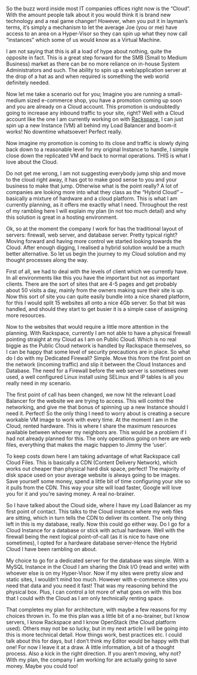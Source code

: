 So the buzz word inside most IT companies offices right now is the “Cloud”. With the amount people talk about it you
would think it is brand new technology and a real game changer! However, when you put it in layman’s terms, it’s simply
a mechanism to let the average Joe (you or me) have access to an area on a Hyper-Visor so they can spin up what they
now call “instances” which some of us would know as a Virtual Machine.

I am not saying that this is all a load of hype about nothing, quite the opposite in fact. This is a great step
forward for the SMB (Small to Medium Business) market as there can be no more reliance on in-house System
Administrators and such. The ability to spin up a web/application server at the drop of a hat as and when
required is something the web world definitely needed.

Now let me take a scenario out for you; Imagine you are running a small-medium sized e-commerce shop, you have a
promotion coming up soon and you are already on a Cloud account. This promotion is undoubtedly going to increase
any inbound traffic to your site, right? Well with a Cloud account like the one I am currently working on
with [Rackspace](http://www.rackspace.co.uk), I can just spin up a new Instance (VM) all behind my Load Balancer
and boom-it works! No downtime whatsoever! Perfect really.

Now imagine my promotion is coming to its close and traffic is slowly dying back down to a reasonable level for my
original Instance to handle, I simple close down the replicated VM and back to normal operations. THIS is what I
love about the Cloud.

Do not get me wrong, I am not suggesting everybody jump ship and move to the cloud right away, it has got to make
good sense to you and your business to make that jump. Otherwise what is the point really? A lot of companies are
looking more into what they class as the “Hybrid Cloud” – basically a mixture of hardware and a cloud platform.
This is what I am currently planning, as it offers me exactly what I need. Throughout the rest of my rambling here
I will explain my plan (in not too much detail) and why this solution is great in a hosting environment.

Ok, so at the moment the company I work for has the traditional layout of servers: firewall, web server, and
database server. Pretty typical right? Moving forward and having more control we started looking towards the Cloud.
After enough digging, I realised a hybrid solution would be a much better alternative. So let us begin the journey
to my Cloud solution and my thought processes along the way.

First of all, we had to deal with the levels of client which we currently have. In all environments like this you
have the important but not as important clients. There are the sort of sites that are 4-5 pages and get probably
about 50 visits a day, mainly from the owners making sure their site is up. Now this sort of site you can quite
easily bundle into a nice shared platform, for this I would split 15 websites all onto a nice 4Gb server. So that
bit was handled, and should they start to get busier it is a simple case of assigning more resources.

Now to the websites that would require a little more attention in the planning. With Rackspace, currently I am not
able to have a physical firewall pointing straight at my Cloud as I am on Public Cloud. Which is no real biggie as
the Public Cloud network is handled by Rackspace themselves, so I can be happy that some level of security precautions
are in place. So what do I do with my Dedicated Firewall? Simple. Move this from the first point on the
network (incoming traffic) and slip it between the Cloud Instances and Database. The need for a Firewall before the
web server is sometimes over used, a well configured Linux install using SELinux and IP tables is all you really
need in my scenario.

The first point of call has been changed, we now hit the relevant Load Balancer for the website we are trying to
access. This will control the networking, and give me that bonus of spinning up a new Instance should I need it.
Perfect! So the only thing I need to worry about is creating a secure workable VM image to work with every time.
At the moment I am in the Cloud, rented hardware. This is where I share the maximum resources available between
whoever my neighbors are. This would be a problem if I had not already planned for this. The only operations going on
here are web files, everything that makes the magic happen to Jimmy the ‘user’.

To keep costs down here I am taking advantage of what Rackspace call Cloud Files. This is basically a
CDN (Content Delivery Network), which works out cheaper than physical hard disk space, perfect! The majority of
disk space used on your average website is always going to be images. Save yourself some money, spend a little bit
of time configuring your site so it pulls from the CDN. This way your site will load faster, Google will love you for
it and you’re saving money. A real no-brainer.

So I have talked about the Cloud side, where I have my Load Balancer as my first point of contact. This talks
to the Cloud instance where my web files are sitting, which in turn tells the CDN to deliver its content. The only
thing left in this is my database, really. Now this could go either way. Do I go for a Cloud Instance for a
database or stick with actual hardware. Well with the firewall being the next logical
point-of-call (as it is nice to have one sometimes), I opted for a hardware database server-Hence the Hybrid
Cloud I have been rambling on about.

My choice to go for a dedicated server for the database was simple. With a MySQL Instance in the Cloud I am sharing
the Disk I/O (read and write) with whoever else is on my Hyper-Visor. Now if my sites were pretty slow and static
sites, I wouldn’t mind too much. However with e-commerce sites you need that data and you need it fast! That was my
reasoning behind the physical box. Plus, I can control a lot more of what goes on with this box that I could with
the Cloud as I am only technically renting space.

That completes my plan for architecture, with maybe a few reasons for my choices thrown in. To me this plan was
a little bit of a no-brainer, but I know servers, I know Rackspace and I know OpenStack (the Cloud platform used).
Others may not be so lucky, but in my next article I will be going into this is more technical detail.
How things work, best practices etc. I could talk about this for days, but I don’t think my Editor would be
happy with that one! For now I leave it at a draw. A little information, a bit of a thought process. Also a
kick in the right direction. If you aren’t moving, why not? With my plan, the company I am working for are
actually going to save money. Maybe you could too!
